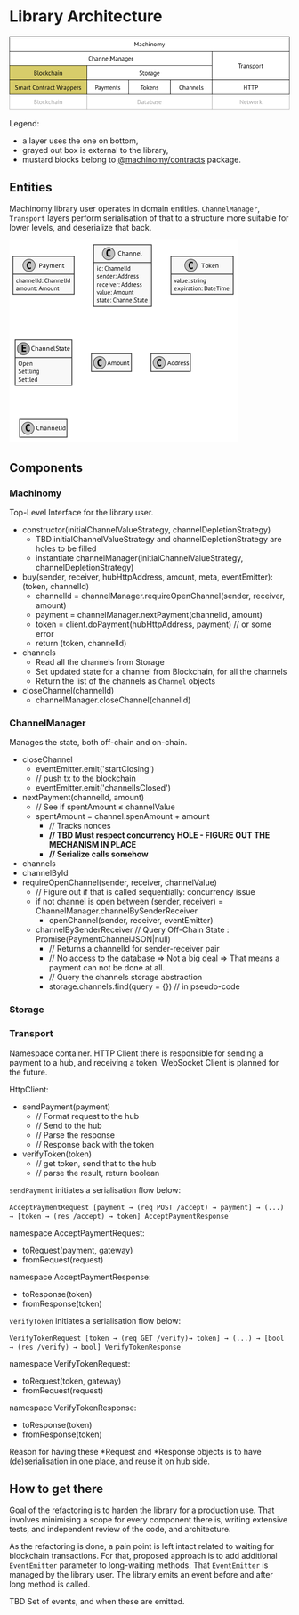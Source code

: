 # Library Architecture

![Architecture](./architecture.png "Architecture Layers")

Legend:
- a layer uses the one on bottom,
- grayed out box is external to the library,
- mustard blocks belong to [@machinomy/contracts](https://github.com/machinomy/machinomy-contracts) package.

## Entities

Machinomy library user operates in domain entities. `ChannelManager`, `Transport` layers perform
serialisation of that to a structure more suitable for lower levels, and deserialize that back.

![Entities](./entities.png "Domain Entities")

## Components

### Machinomy

Top-Level Interface for the library user.

- constructor(initialChannelValueStrategy, channelDepletionStrategy)
  - TBD initialChannelValueStrategy and channelDepletionStrategy are holes to be filled
  - instantiate channelManager(initialChannelValueStrategy, channelDepletionStrategy)
- buy(sender, receiver, hubHttpAddress, amount, meta, eventEmitter): (token, channelId)
  - channelId = channelManager.requireOpenChannel(sender, receiver, amount)
  - payment = channelManager.nextPayment(channelId, amount)
  - token = client.doPayment(hubHttpAddress, payment) // or some error
  - return (token, channelId)
- channels
  - Read all the channels from Storage
  - Set updated state for a channel from Blockchain, for all the channels
  - Return the list of the channels as `Channel` objects
- closeChannel(channelId)
  - channelManager.closeChannel(channelId)

### ChannelManager

Manages the state, both off-chain and on-chain.

- closeChannel
  - eventEmitter.emit('startClosing')
  - // push tx to the blockchain
  - eventEmitter.emit('channelIsClosed')
- nextPayment(channelId, amount)
  - // See if spentAmount ≤ channelValue
  - spentAmount = channel.spenAmount + amount
    - // Tracks nonces
    - **// TBD Must respect concurrency HOLE - FIGURE OUT THE MECHANISM IN PLACE**
    - **// Serialize calls somehow**
- channels
- channelById
- requireOpenChannel(sender, receiver, channelValue)
  - // Figure out if that is called sequentially: concurrency issue
  - if not channel is open between (sender, receiver) = ChannelManager.channelBySenderReceiver
    - openChannel(sender, receiver, eventEmitter)
  - channelBySenderReceiver // Query Off-Chain State : Promise(PaymentChannelJSON|null)
    - // Returns a channelId for sender-receiver pair
    - // No access to the database => Not a big deal => That means a payment can not be done at all.
    - // Query the channels storage abstraction
    - storage.channels.find(query = {}) // in pseudo-code

### Storage



### Transport

Namespace container. HTTP Client there is responsible for sending a payment to a hub,
and receiving a token. WebSocket Client is planned for the future.

HttpClient:
- sendPayment(payment)
  - // Format request to the hub
  - // Send to the hub
  - // Parse the response
  - // Response back with the token
- verifyToken(token)
  - // get token, send that to the hub
  - // parse the result, return boolean

`sendPayment` initiates a serialisation flow below:
```
AcceptPaymentRequest [payment → (req POST /accept) → payment] → (...) → [token → (res /accept) → token] AcceptPaymentResponse
``` 

namespace AcceptPaymentRequest:
- toRequest(payment, gateway)
- fromRequest(request)

namespace AcceptPaymentResponse:
- toResponse(token)
- fromResponse(token)

`verifyToken` initiates a serialisation flow below:
```
VerifyTokenRequest [token → (req GET /verify)→ token] → (...) → [bool → (res /verify) → bool] VerifyTokenResponse
```

namespace VerifyTokenRequest:
- toRequest(token, gateway)
- fromRequest(request)

namespace VerifyTokenResponse:
- toResponse(token)
- fromResponse(token) 

Reason for having these \*Request and \*Response objects is to have (de)serialisation in one place,
and reuse it on hub side.  

## How to get there

Goal of the refactoring is to harden the library for a production use. That involves minimising a scope for every component there is,
writing extensive tests, and independent review of the code, and architecture.

As the refactoring is done, a pain point is left intact related to waiting for blockchain transactions. For that,
proposed approach is to add additional `EventEmitter` parameter to long-waiting methods. That `EventEmitter` is managed by
the library user. The library emits an event before and after long method is called.

TBD Set of events, and when these are emitted.
